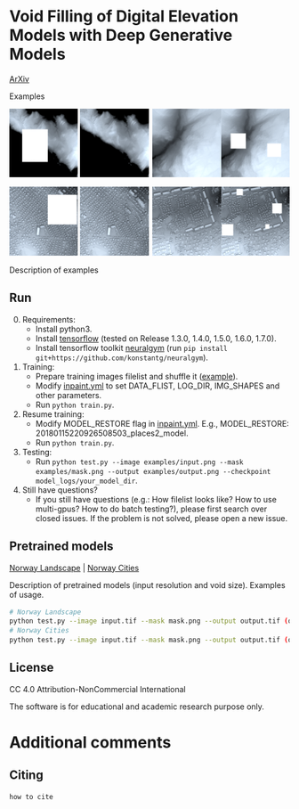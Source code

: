 # Void Filling of Digital Elevation Models with Deep Generative Models

[ArXiv]()

Examples

<p>
<img src="examples/rex01m-min.png" width="24.5%" />
<img src="examples/rex01b-min.png" width="24.5%" />
<img style="float:right;" src="examples/rex03m-min.png" width="24.5%" />
<img style="float:right;" src="examples/rex03b-min.png" width="24.5%" />
</p>

<p>
<img src="examples/rex09m-min.png" width="24.5%" />
<img src="examples/rex09o-min.png" width="24.5%" />
<img style="float:right;" src="examples/rex07m-min.png" width="24.5%" />
<img style="float:right;" src="examples/rex07o-min.png" width="24.5%" />
</p>

Description of examples

## Run

0. Requirements:
    * Install python3.
    * Install [tensorflow](https://www.tensorflow.org/install/) (tested on Release 1.3.0, 1.4.0, 1.5.0, 1.6.0, 1.7.0).
    * Install tensorflow toolkit [neuralgym](https://github.com/konstantg/neuralgym) (run `pip install git+https://github.com/konstantg/neuralgym`).
1. Training:
    * Prepare training images filelist and shuffle it ([example](https://github.com/JiahuiYu/generative_inpainting/issues/15)).
    * Modify [inpaint.yml](/inpaint.yml) to set DATA_FLIST, LOG_DIR, IMG_SHAPES and other parameters.
    * Run `python train.py`.
2. Resume training:
    * Modify MODEL_RESTORE flag in [inpaint.yml](/inpaint.yml). E.g., MODEL_RESTORE: 20180115220926508503_places2_model.
    * Run `python train.py`.
3. Testing:
    * Run `python test.py --image examples/input.png --mask examples/mask.png --output examples/output.png --checkpoint model_logs/your_model_dir`.
4. Still have questions?
    * If you still have questions (e.g.: How filelist looks like? How to use multi-gpus? How to do batch testing?), please first search over closed issues. If the problem is not solved, please open a new issue.

## Pretrained models

[Norway Landscape]() | [Norway Cities]()

Description of pretrained models (input resolution and void size). Examples of usage.

```bash
# Norway Landscape
python test.py --image input.tif --mask mask.png --output output.tif (or png) --checkpoint_dir model_logs/checkpoint/
# Norway Cities
python test.py --image input.tif --mask mask.png --output output.tif (or png) --checkpoint_dir model_logs/checkpoint/
```

## License

CC 4.0 Attribution-NonCommercial International

The software is for educational and academic research purpose only.

# Additional comments

## Citing

```
how to cite
```
